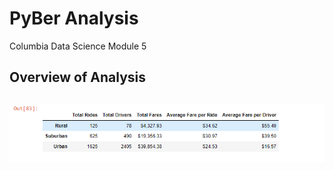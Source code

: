 # PyBer Analysis
Columbia Data Science Module 5

## Overview of Analysis
##
![deliverable_1_summary_table.PNG](Resources/deliverable_1_summary_table.PNG) 
